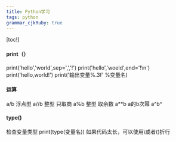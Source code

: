 ```yaml
---
title: Python学习
tags: python
grammar_cjkRuby: true
---
```


[toc!]
#### print（）
print('hello','world',sep=',','!')
print('hello','woeld',end='!\n')
print('hello,world!')
print('输出变量%.3f' %变量名)
#### 运算
a/b 浮点型
a//b 整型 只取商
a%b 整型 取余数
a**b a的b次幂 a^b^
#### type()
检查变量类型
print(type(变量名))
如果代码太长，可以使用\或者()折行
